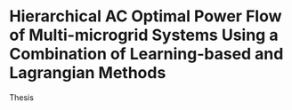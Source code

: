 # Hierarchical AC Optimal Power Flow of Multi-microgrid Systems Using a Combination of Learning-based and Lagrangian Methods
Thesis
